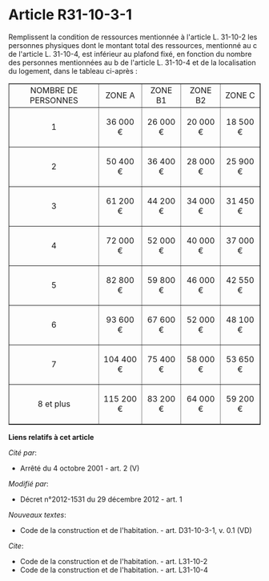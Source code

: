 # Article R31-10-3-1

Remplissent la condition de ressources mentionnée à l'article L. 31-10-2 les personnes physiques dont le montant total des
ressources, mentionné au c de l'article L. 31-10-4, est inférieur au plafond fixé, en fonction du nombre des personnes
mentionnées au b de l'article L. 31-10-4 et de la localisation du logement, dans le tableau ci-après : 

<table border="1" width="680">
    <tbody>
      <tr>
        <td align="center"> NOMBRE DE PERSONNES</td>
        <td align="center"> ZONE A</td>
        <td align="center"> ZONE B1</td>
        <td align="center"> ZONE B2</td>
        <td align="center"> ZONE C</td>
      </tr>
      <tr>
        <td align="center">

1

</td>
        <td align="center">

36 000 €

</td>
        <td align="center">

26 000 €

</td>
        <td align="center">

20 000 €

</td>
        <td align="center">

18 500 €

</td>
      </tr>
      <tr>
        <td align="center">

2

</td>
        <td align="center">

50 400 €

</td>
        <td align="center">

36 400 €

</td>
        <td align="center">

28 000 €

</td>
        <td align="center">

25 900 €

</td>
      </tr>
      <tr>
        <td align="center">

3

</td>
        <td align="center">

61 200 €

</td>
        <td align="center">

44 200 €

</td>
        <td align="center">

34 000 €

</td>
        <td align="center">

31 450 €

</td>
      </tr>
      <tr>
        <td align="center">

4

</td>
        <td align="center">

72 000 €

</td>
        <td align="center">

52 000 €

</td>
        <td align="center">

40 000 €

</td>
        <td align="center">

37 000 €

</td>
      </tr>
      <tr>
        <td align="center">

5

</td>
        <td align="center">

82 800 €

</td>
        <td align="center">

59 800 €

</td>
        <td align="center">

46 000 €

</td>
        <td align="center">

42 550 €

</td>
      </tr>
      <tr>
        <td align="center">

6

</td>
        <td align="center">

93 600 €

</td>
        <td align="center">

67 600 €

</td>
        <td align="center">

52 000 €

</td>
        <td align="center">

48 100 €

</td>
      </tr>
      <tr>
        <td align="center">

7

</td>
        <td align="center">

104 400 €

</td>
        <td align="center">

75 400 €

</td>
        <td align="center">

58 000 €

</td>
        <td align="center">

53 650 €

</td>
      </tr>
      <tr>
        <td align="center">

8 et plus

</td>
        <td align="center">

115 200 €

</td>
        <td align="center">

83 200 €

</td>
        <td align="center">

64 000 €

</td>
        <td align="center">

59 200 €</td>
      </tr>
    </tbody>
  </table>

**Liens relatifs à cet article**

_Cité par_:

  - Arrêté du 4 octobre 2001 - art. 2 (V)

_Modifié par_:

  - Décret n°2012-1531 du 29 décembre 2012 - art. 1

_Nouveaux textes_:

  - Code de la construction et de l'habitation. - art. D31-10-3-1, v. 0.1 (VD)

_Cite_:

  - Code de la construction et de l'habitation. - art. L31-10-2
  - Code de la construction et de l'habitation. - art. L31-10-4
